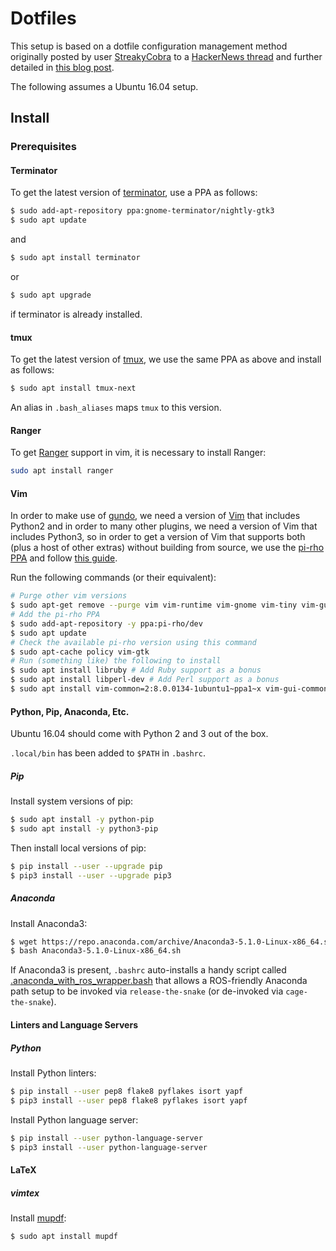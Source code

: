 # Dotfiles

This setup is based on a dotfile configuration management method originally
posted by user [StreakyCobra](https://news.ycombinator.com/user?id=StreakyCobra)
to a [HackerNews thread](https://news.ycombinator.com/item?id=11070797) and
further detailed in [this blog post](https://developer.atlassian.com/blog/2016/02/best-way-to-store-dotfiles-git-bare-repo/).

The following assumes a Ubuntu 16.04 setup.

## Install

### Prerequisites

#### Terminator

To get the latest version of [terminator](https://gnometerminator.blogspot.jp/),
use a PPA as follows:
```bash
$ sudo add-apt-repository ppa:gnome-terminator/nightly-gtk3
$ sudo apt update
```
and
```bash
$ sudo apt install terminator
```
or
```bash
$ sudo apt upgrade
```
if terminator is already installed.

#### tmux

To get the latest version of [tmux](https://github.com/tmux/tmux/wiki),
we use the same PPA as above and install as follows:
```bash
$ sudo apt install tmux-next
```
An alias in `.bash_aliases` maps `tmux` to this version.

#### Ranger

To get [Ranger](http://ranger.nongnu.org/) support in vim, it is necessary to
install Ranger:
```bash
sudo apt install ranger
```

#### Vim

In order to make use of [gundo](https://github.com/sjl/gundo.vim), we need a
version of [Vim](https://www.vim.org/) that includes Python2 and in order to
many other plugins, we need a version of Vim that includes Python3, so in order
to get a version of Vim that supports both (plus a host of other extras)
without building from source, we use the
[pi-rho PPA](https://launchpad.net/~pi-rho/+archive/ubuntu/dev) and follow
[this guide](https://askubuntu.com/a/775073).

Run the following commands (or their equivalent):
```bash
# Purge other vim versions
$ sudo apt-get remove --purge vim vim-runtime vim-gnome vim-tiny vim-gui-common
# Add the pi-rho PPA
$ sudo add-apt-repository -y ppa:pi-rho/dev
$ sudo apt update
# Check the available pi-rho version using this command
$ sudo apt-cache policy vim-gtk
# Run (something like) the following to install
$ sudo apt install libruby # Add Ruby support as a bonus
$ sudo apt install libperl-dev # Add Perl support as a bonus
$ sudo apt install vim-common=2:8.0.0134-1ubuntu1~ppa1~x vim-gui-common=2:8.0.0134-1ubuntu1~ppa1~x vim-runtime=2:8.0.0134-1ubuntu1~ppa1~x vim-gtk=2:8.0.0134-1ubuntu1~ppa1~x
```

#### Python, Pip, Anaconda, Etc.

Ubuntu 16.04 should come with Python 2 and 3 out of the box.

`.local/bin` has been added to `$PATH` in `.bashrc`.

##### Pip

Install system versions of pip:
```bash
$ sudo apt install -y python-pip
$ sudo apt install -y python3-pip
```

Then install local versions of pip:
```bash
$ pip install --user --upgrade pip
$ pip3 install --user --upgrade pip3
```

##### Anaconda

Install Anaconda3:
```bash
$ wget https://repo.anaconda.com/archive/Anaconda3-5.1.0-Linux-x86_64.sh
$ bash Anaconda3-5.1.0-Linux-x86_64.sh
```

If Anaconda3 is present, `.bashrc` auto-installs a handy script called
[.anaconda_with_ros_wrapper.bash](https://gist.github.com/StefanFabian/17fa715e783cd2be6a32cd5bbb98acd9)
that allows a ROS-friendly Anaconda path setup to be invoked via
`release-the-snake` (or de-invoked via `cage-the-snake`).

#### Linters and Language Servers

##### Python

Install Python linters:
```bash
$ pip install --user pep8 flake8 pyflakes isort yapf
$ pip3 install --user pep8 flake8 pyflakes isort yapf
```

Install Python language server:
```bash
$ pip install --user python-language-server
$ pip3 install --user python-language-server
```

#### LaTeX

##### vimtex

Install [mupdf](https://mupdf.com):
```bash
$ sudo apt install mupdf
```
